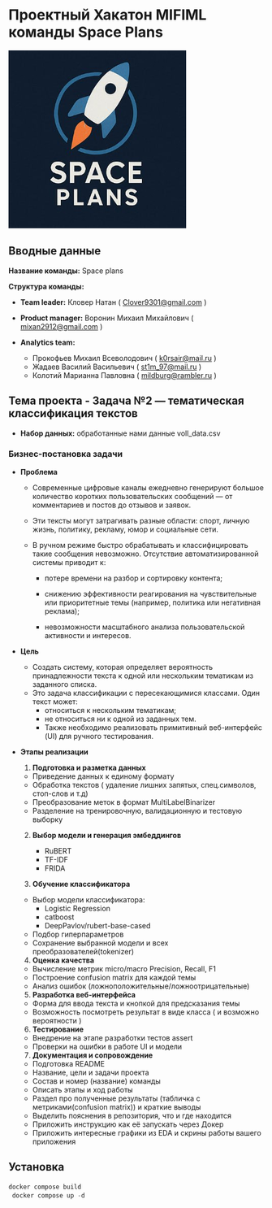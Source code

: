 # Проектный Хакатон MIFIML команды Space Plans
![My Image](space_plans.jpg)
## Вводные данные
**Название команды:** Space plans

**Структура команды:**

* **Team leader:** Кловер Натан ( Clover9301@gmail.com )

* **Product manager:** Воронин Михаил Михайлович ( mixan2912@gmail.com )

* **Analytics team:** 
  * Прокофьев Михаил Всеволодович ( k0rsair@mail.ru )
  * Жадаев Василий Васильевич ( st1m_97@mail.ru )
  * Колотий Марианна Павловна ( mildburg@rambler.ru )
## Тема проекта - Задача №2 — тематическая классификация текстов
* **Набор данных:** обработанные нами данные voll_data.csv
### Бизнес-постановка задачи
* **Проблема**
  * Современные цифровые каналы ежедневно генерируют большое количество коротких пользовательских сообщений — от комментариев и постов до отзывов и заявок.
  * Эти тексты могут затрагивать разные области: спорт, личную жизнь, политику, рекламу, юмор и социальные сети.

  * В ручном режиме быстро обрабатывать и классифицировать такие сообщения невозможно. Отсутствие автоматизированной системы приводит к:
    * потере времени на разбор и сортировку контента;

    * снижению эффективности реагирования на чувствительные или приоритетные темы (например, политика или негативная реклама);

    * невозможности масштабного анализа пользовательской активности и интересов.

* **Цель**
  * Создать систему, которая определяет вероятность принадлежности текста к одной или нескольким тематикам из заданного списка.
  * Это задача классификации с пересекающимися классами. Один текст может:
    * относиться к нескольким тематикам;
    * не относиться ни к одной из заданных тем.
    * Также необходимо реализовать примитивный веб-интерфейс (UI) для ручного тестирования.


* **Этапы реализации**
  1. **Подготовка и разметка данных**
    * Приведение данных к единому формату
    * Обработка текстов ( удаление лишних запятых, спец.символов, стоп-слов и т.д)
    * Преобразование меток в формат MultiLabelBinarizer
    * Разделение на тренировочную, валидационную и тестовую выборку

  2. **Выбор модели и генерация эмбеддингов**
      * RuBERT
      * TF-IDF
      * FRIDA

  3. **Обучение классификатора**
    * Выбор модели классификатора:
      * Logistic Regression
      * catboost
      * DeepPavlov/rubert-base-cased
    * Подбор гиперпараметров
    * Сохранение выбранной модели и всех преобразователей(tokenizer)

  4. **Оценка качества**
    * Вычисление метрик micro/macro Precision, Recall, F1
    * Построение confusion matrix для каждой темы
    * Анализ ошибок (ложноположительные/ложноотрицательные)

  5. **Разработка веб-интерфейса**
    * Форма для ввода текста и кнопкой для предсказания темы
    * Возможность посмотреть результат в виде класса ( и возможно вероятности )

  6. **Тестирование**
    * Внедрение на этапе разработки тестов assert
    * Проверки на ошибки в работе UI и модели

  7. **Документация и сопровождение**
    * Подготовка README
    * Название, цели и задачи проекта
    * Состав и номер (название) команды
    * Описать этапы и ход работы
    * Раздел про полученные результаты (табличка с метриками(confusion matrix)) и краткие выводы
    * Выделить пояснения в репозитория, что и где находится
    * Приложить инструкцию как её запускать через Докер
    * Приложить интересные графики из EDA и скрины работы вашего приложения

## Установка

```python
docker compose build
 docker compose up -d
